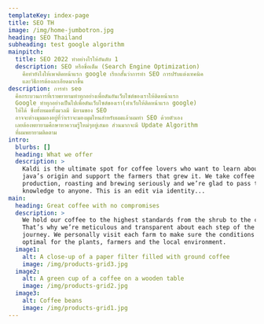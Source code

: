 ```yaml
---
templateKey: index-page
title: SEO TH
image: /img/home-jumbotron.jpg
heading: SEO Thailand
subheading: test google algorithm
mainpitch:
  title: SEO 2022 ทำอย่างไรให้อันดับ 1
  description: SEO หรือชื่อเต็ม (Search Engine Optimization)
    คือทํายังไงให้เพจติดหน้าแรก google เรียกสั้นว่าการทํา SEO การปรับแต่งเทคนิค
    และวิธีการต้องละเอียดมากขึ้น
description: การทํา seo
  คือกระบวนการที่เราพยายามทำทุกอย่างเพื่อดันอันเว็บไซต์ของเราให้ติดหน้าแรก
  Google ทำทุกอย่างเป็นไปเพื่อดันเว็บไซต์ของเรา(ทําเว็บให้ติดหน้าแรก google)
  ให้ได้ ซึงทั้งหมดทั้งมวลมี นิยามของ SEO
  อาจจะต่างมุมมองอยู่ที่ว่าเราจะมองมุมไหนสำหรับผมแล้วผมทํา SEO ด้วยตัวเอง
  เลยต้องพยายามศึกษาหาความรู้ใหม่ๆอยู่เสมอ ส่วนมากจะมี Update Algorithm
  ที่ผมพยายามติดตาม
intro:
  blurbs: []
  heading: What we offer
  description: >
    Kaldi is the ultimate spot for coffee lovers who want to learn about their
    java’s origin and support the farmers that grew it. We take coffee
    production, roasting and brewing seriously and we’re glad to pass that
    knowledge to anyone. This is an edit via identity...
main:
  heading: Great coffee with no compromises
  description: >
    We hold our coffee to the highest standards from the shrub to the cup.
    That’s why we’re meticulous and transparent about each step of the coffee’s
    journey. We personally visit each farm to make sure the conditions are
    optimal for the plants, farmers and the local environment.
  image1:
    alt: A close-up of a paper filter filled with ground coffee
    image: /img/products-grid3.jpg
  image2:
    alt: A green cup of a coffee on a wooden table
    image: /img/products-grid2.jpg
  image3:
    alt: Coffee beans
    image: /img/products-grid1.jpg
---
```

